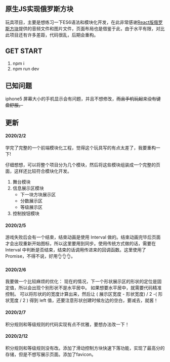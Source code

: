 ## 原生JS实现俄罗斯方块
玩具项目，主要是想练习一下ES6语法和模块化开发，在此非常感谢[React版俄罗斯方块](https://github.com/mmillet/React-Tetris)提供的音频文件和图片文件，页面布局也是借鉴于此，由于水平有限，对比此项目还有许多差距，代码很乱，后期会重构。

## GET START
1. npm i
2. npm run dev

## 已知问题
iphone5 屏幕大小的手机显示会有问题，并且不想修改，<del>而且手机玩起来没有键盘舒服<del>。

## 更新

#### 2020/2/2

学完了完整的一个前端模块化工程，觉得这个玩具写的有点太差了，我要重构一下!

仔细想想，可以将整个项目分为几个模块，然后将这些模块组装成一个完整的页面，这样还比较符合模块化开发。

1. 舞台模块
2. 信息展示区模块
    - 下一块方块展示区
    - 分数展示区
    - 等级展示区
3. 控制按钮模块

#### 2020/2/5

游戏失败后会有一个结束，结束动画是使用 Interval 做的。结束动画完毕后页面才会出现重新开始图标，所以这里要用到同步。使用传统方式做的话，需要在 Interval 中判断是否结束，结束的话调用传进来的回调函数。这里使用了 Promise，不得不说，好用👌👌👌。

#### 2020/2/6

我要做一个比较麻烦的优化：
现在的情况，下一个形状展示区的形状的定位是固定值，所以会出现个别形状不是水平居中。
如果想要水平居中，就需要代码精准控制。
可以将形状的的宽度计算出来，然后让 ( 展示区宽度 - 形状宽度) / 2 -( 形状宽度 / 2 ) 得到 left 值，还要注意形状创建时候左边的空白，要减去，就酱！

#### 2020/2/7

积分规则和等级规则的代码实现有点不优雅，要想办法改一下！

#### 2020/2/12

积分规则和等级规则没有改。添加了滑动控制方块快速下落功能，实现了最高分的存储，但是不想写展示页面。添加了favicon。
